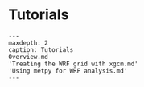 # Tutorials

```{toctree}
---
maxdepth: 2
caption: Tutorials
Overview.md
'Treating the WRF grid with xgcm.md'
'Using metpy for WRF analysis.md'
---
```
